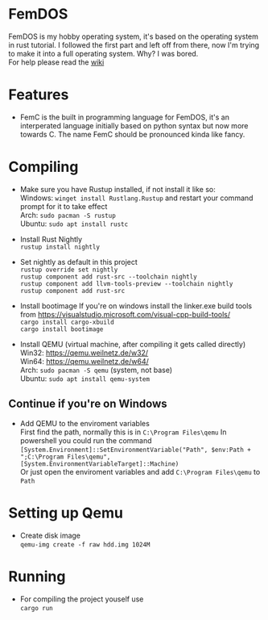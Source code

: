 # FemDOS
FemDOS is my hobby operating system, it's based on the operating system in rust tutorial. I followed the first part and left off from there, now I'm trying to make it into a full operating system. Why? I was bored.  
For help please read the [wiki](https://github.com/CharliVanNood/FemDOS/wiki)

# Features
- FemC is the built in programming language for FemDOS, it's an interperated language initially based on python syntax but now more towards C. The name FemC should be pronounced kinda like fancy.

# Compiling
- Make sure you have Rustup installed, if not install it like so:  
Windows: `winget install Rustlang.Rustup` and restart your command prompt for it to take effect  
Arch: `sudo pacman -S rustup`  
Ubuntu: `sudo apt install rustc`  
- Install Rust Nightly  
`rustup install nightly`
- Set nightly as default in this project  
`rustup override set nightly`  
`rustup component add rust-src --toolchain nightly`  
`rustup component add llvm-tools-preview --toolchain nightly`  
`rustup component add rust-src`  
- Install bootimage
If you're on windows install the linker.exe build tools from https://visualstudio.microsoft.com/visual-cpp-build-tools/  
`cargo install cargo-xbuild`  
`cargo install bootimage`  

- Install QEMU (virtual machine, after compiling it gets called directly)  
Win32: https://qemu.weilnetz.de/w32/  
Win64: https://qemu.weilnetz.de/w64/  
Arch: `sudo pacman -S qemu` (system, not base)  
Ubuntu: `sudo apt install qemu-system`  

## Continue if you're on Windows
- Add QEMU to the enviroment variables  
First find the path, normally this is in `C:\Program Files\qemu`
In powershell you could run the command `[System.Environment]::SetEnvironmentVariable("Path", $env:Path + ";C:\Program Files\qemu", [System.EnvironmentVariableTarget]::Machine)`  
Or just open the enviroment variables and add `C:\Program Files\qemu` to `Path`

# Setting up Qemu
- Create disk image  
`qemu-img create -f raw hdd.img 1024M`

# Running
- For compiling the project youself use  
`cargo run`  
